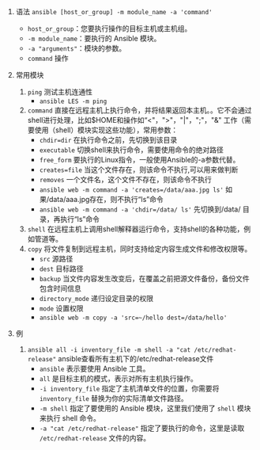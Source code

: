 1. 语法 `ansible [host_or_group] -m module_name -a 'command'`
	- `host_or_group`：您要执行操作的目标主机或主机组。
	- `-m module_name`：要执行的 Ansible 模块。
	- `-a "arguments"`：模块的参数。
	- `command` 操作

2. 常用模块
	1. `ping` 测试主机连通性
		- `ansible LES -m ping` 
	2. `command` 直接在远程主机上执行命令，并将结果返回本主机。。它不会通过shell进行处理，比如$HOME和操作如“<"，">"，"|"，";"，"&" 工作（需要使用（shell）模块实现这些功能），常用参数：
		- `chdir=dir` 在执行命令之前，先切换到该目录  
		- `executable` 切换shell来执行命令，需要使用命令的绝对路径  
		- `free_form`  要执行的Linux指令，一般使用Ansible的-a参数代替。  
		- `creates=file` 当这个文件存在，则该命令不执行,可以用来做判断  
		- `removes`  一个文件名，这个文件不存在，则该命令不执行
		- `ansible web -m command -a 'creates=/data/aaa.jpg ls'` 如果/data/aaa.jpg存在，则不执行“ls”命令
		- `ansible web -m command -a 'chdir=/data/ ls'` 先切换到/data/ 目录，再执行“ls”命令
	3. `shell` 在远程主机上调用shell解释器运行命令，支持shell的各种功能，例如管道等。
	4. `copy` 将文件复制到远程主机，同时支持给定内容生成文件和修改权限等。  
		- `src` 源路径
		- `dest` 目标路径
		- `backup` 当文件内容发生改变后，在覆盖之前把源文件备份，备份文件包含时间信息
		- `directory_mode` 递归设定目录的权限
		- `mode` 设置权限
		- `ansible web -m copy -a 'src=~/hello dest=/data/hello'`



3. 例
	1. `ansible all -i inventory_file -m shell -a "cat /etc/redhat-release"` ansible查看所有主机下的/etc/redhat-release文件
		- `ansible` 表示要使用 Ansible 工具。
		- `all` 是目标主机的模式，表示对所有主机执行操作。
		- `-i inventory_file` 指定了主机清单文件的位置，你需要将 `inventory_file` 替换为你的实际清单文件路径。
		- `-m shell` 指定了要使用的 Ansible 模块，这里我们使用了 `shell` 模块来执行 shell 命令。
		- `-a "cat /etc/redhat-release"` 指定了要执行的命令，这里是读取 `/etc/redhat-release` 文件的内容。
